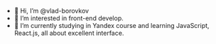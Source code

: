 - 👋 Hi, I’m @vlad-borovkov
- 👀 I’m interested in front-end develop. 
- 🌱  I’m currently studying in Yandex course and learning JavaScript, React.js, all about excellent interface.

<!---
vlad-borovkov/vlad-borovkov is a ✨ special ✨ repository because its `README.md` (this file) appears on your GitHub profile.
You can click the Preview link to take a look at your changes.
--->
